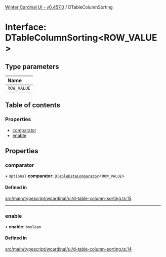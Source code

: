 [Winter Cardinal UI - v0.457.0](../index.md) / DTableColumnSorting

# Interface: DTableColumnSorting\<ROW_VALUE\>

## Type parameters

| Name |
| :------ |
| `ROW_VALUE` |

## Table of contents

### Properties

- [comparator](DTableColumnSorting.md#comparator)
- [enable](DTableColumnSorting.md#enable)

## Properties

### comparator

• `Optional` **comparator**: [`DTableDataComparator`](../index.md#dtabledatacomparator)\<`ROW_VALUE`\>

#### Defined in

[src/main/typescript/wcardinal/ui/d-table-column-sorting.ts:15](https://github.com/winter-cardinal/winter-cardinal-ui/blob/v0.457.0/src/main/typescript/wcardinal/ui/d-table-column-sorting.ts#L15)

___

### enable

• **enable**: `boolean`

#### Defined in

[src/main/typescript/wcardinal/ui/d-table-column-sorting.ts:14](https://github.com/winter-cardinal/winter-cardinal-ui/blob/v0.457.0/src/main/typescript/wcardinal/ui/d-table-column-sorting.ts#L14)
